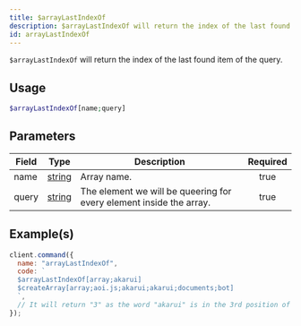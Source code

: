 ```yaml
---
title: $arrayLastIndexOf
description: $arrayLastIndexOf will return the index of the last found item of the query.
id: arrayLastIndexOf
---
```


`$arrayLastIndexOf` will return the index of the last found item of the query.

## Usage

```php
$arrayLastIndexOf[name;query]
```

## Parameters

| Field | Type                                                                                              | Description                                                         | Required |
| ----- | ------------------------------------------------------------------------------------------------- | ------------------------------------------------------------------- | :------: |
| name  | [string](https://developer.mozilla.org/en-US/docs/Web/JavaScript/Reference/Global_Objects/String) | Array name.                                                         |   true   |
| query | [string](https://developer.mozilla.org/en-US/docs/Web/JavaScript/Reference/Global_Objects/String) | The element we will be queering for every element inside the array. |   true   |

## Example(s)

```javascript
client.command({
  name: "arrayLastIndexOf",
  code: `
  $arrayLastIndexOf[array;akarui]
  $createArray[array;aoi.js;akarui;akarui;documents;bot]
  `,
  // It will return "3" as the word "akarui" is in the 3rd position of the array.
});
```
